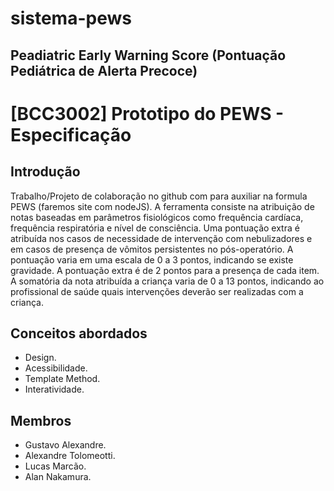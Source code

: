 # sistema-pews
## Peadiatric Early Warning Score (Pontuação Pediátrica de Alerta Precoce)

# [BCC3002] Prototipo do PEWS - Especificação
## Introdução
Trabalho/Projeto de colaboração no github com para auxiliar na formula PEWS (faremos site com nodeJS). A ferramenta consiste na atribuição de notas baseadas em parâmetros fisiológicos como frequência cardíaca, frequência respiratória e nível de consciência. Uma pontuação extra é atribuída nos casos de necessidade de intervenção com nebulizadores e em casos de presença de vômitos persistentes no pós-operatório.
A pontuação varia em uma escala de 0 a 3 pontos, indicando se existe gravidade. A pontuação extra é de 2 pontos para a presença de cada item.
A somatória da nota atribuída a criança varia de 0 a 13 pontos, indicando ao profissional de saúde quais intervenções deverão ser realizadas com a criança.

## Conceitos abordados 
* Design.
* Acessibilidade.
* Template Method.
* Interatividade.


## Membros 
* Gustavo Alexandre.
* Alexandre Tolomeotti.
* Lucas Marcão.
* Alan Nakamura.
